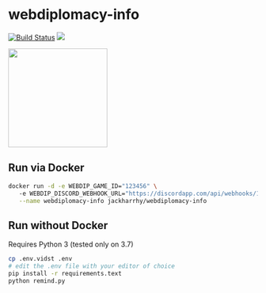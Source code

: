 # webdiplomacy-info

[![Build Status](https://drone.jackharrhy.com/api/badges/jackharrhy/webdiplomacy-info/status.svg)](https://drone.jackharrhy.com/jackharrhy/webdiplomacy-info) [![](https://images.microbadger.com/badges/image/jackharrhy/webdiplomacy-info.svg)](https://microbadger.com/images/jackharrhy/webdiplomacy-info "Get your own image badge on microbadger.com")


<img src="https://i.imgur.com/JxH3CgJ.jpg" width="200">

## Run via Docker

```bash
docker run -d -e WEBDIP_GAME_ID="123456" \ 
   -e WEBDIP_DISCORD_WEBHOOK_URL="https://discordapp.com/api/webhooks/1234/abcdefg" \
   --name webdiplomacy-info jackharrhy/webdiplomacy-info
```

## Run without Docker

Requires Python 3 (tested only on 3.7)

```bash
cp .env.vidst .env
# edit the .env file with your editor of choice
pip install -r requirements.text
python remind.py
```
